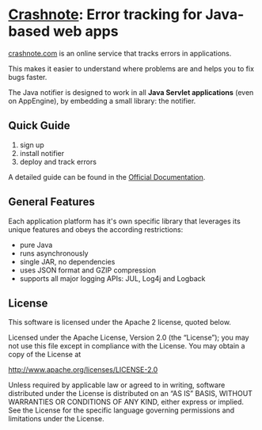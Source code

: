 # [Crashnote](http://crashnote.com#java): Error tracking for Java-based web apps

[crashnote.com](http://crashnote.com#java) is an online service that tracks errors in applications.

This makes it easier to understand where problems are and helps you to fix bugs faster.

The Java notifier is designed to work in all **Java Servlet applications** (even on AppEngine), by embedding a small library: the notifier.


## Quick Guide

1. sign up
2. install notifier
3. deploy and track errors

A detailed guide can be found in the [Official Documentation](http://www.crashnote.com/docs).


## General Features

Each application platform has it's own specific library that leverages its unique features and
obeys the according restrictions:

- pure Java
- runs asynchronously
- single JAR, no dependencies
- uses JSON format and GZIP compression
- supports all major logging APIs: JUL, Log4j and Logback


## License

This software is licensed under the Apache 2 license, quoted below.

Licensed under the Apache License, Version 2.0 (the “License”); you may not
use this file except in compliance with the License. You may obtain a copy of
the License at

http://www.apache.org/licenses/LICENSE-2.0

Unless required by applicable law or agreed to in writing, software
distributed under the License is distributed on an “AS IS” BASIS, WITHOUT
WARRANTIES OR CONDITIONS OF ANY KIND, either express or implied. See the
License for the specific language governing permissions and limitations under
the License.